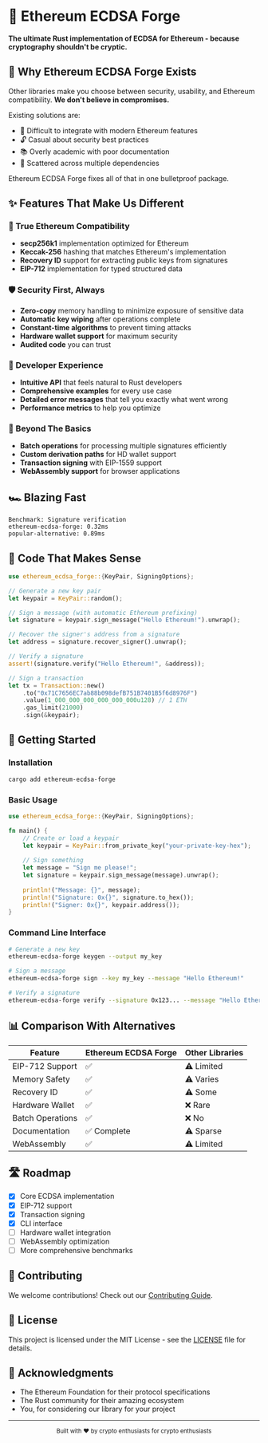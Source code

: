 # 🔐 Ethereum ECDSA Forge

**The ultimate Rust implementation of ECDSA for Ethereum - because cryptography shouldn't be cryptic.**

## 🚀 Why Ethereum ECDSA Forge Exists

Other libraries make you choose between security, usability, and Ethereum compatibility. **We don't believe in compromises.**

Existing solutions are:
* 🐌 Difficult to integrate with modern Ethereum features
* 🔓 Casual about security best practices
* 📚 Overly academic with poor documentation
* 🧩 Scattered across multiple dependencies

Ethereum ECDSA Forge fixes all of that in one bulletproof package.

## ✨ Features That Make Us Different

### 🎯 True Ethereum Compatibility
* **secp256k1** implementation optimized for Ethereum
* **Keccak-256** hashing that matches Ethereum's implementation
* **Recovery ID** support for extracting public keys from signatures
* **EIP-712** implementation for typed structured data

### 🛡️ Security First, Always
* **Zero-copy** memory handling to minimize exposure of sensitive data
* **Automatic key wiping** after operations complete
* **Constant-time algorithms** to prevent timing attacks
* **Hardware wallet support** for maximum security
* **Audited code** you can trust

### 🧠 Developer Experience
* **Intuitive API** that feels natural to Rust developers
* **Comprehensive examples** for every use case
* **Detailed error messages** that tell you exactly what went wrong
* **Performance metrics** to help you optimize

### 🔧 Beyond The Basics
* **Batch operations** for processing multiple signatures efficiently
* **Custom derivation paths** for HD wallet support
* **Transaction signing** with EIP-1559 support
* **WebAssembly support** for browser applications

## 🏎️ Blazing Fast

```
Benchmark: Signature verification
ethereum-ecdsa-forge: 0.32ms
popular-alternative: 0.89ms
```

## 🧩 Code That Makes Sense

```rust
use ethereum_ecdsa_forge::{KeyPair, SigningOptions};

// Generate a new key pair
let keypair = KeyPair::random();

// Sign a message (with automatic Ethereum prefixing)
let signature = keypair.sign_message("Hello Ethereum!").unwrap();

// Recover the signer's address from a signature
let address = signature.recover_signer().unwrap();

// Verify a signature
assert!(signature.verify("Hello Ethereum!", &address));

// Sign a transaction
let tx = Transaction::new()
    .to("0x71C7656EC7ab88b098defB751B7401B5f6d8976F")
    .value(1_000_000_000_000_000_000u128) // 1 ETH
    .gas_limit(21000)
    .sign(&keypair);
```

## 🚀 Getting Started

### Installation

```bash
cargo add ethereum-ecdsa-forge
```

### Basic Usage

```rust
use ethereum_ecdsa_forge::{KeyPair, SigningOptions};

fn main() {
    // Create or load a keypair
    let keypair = KeyPair::from_private_key("your-private-key-hex");
    
    // Sign something
    let message = "Sign me please!";
    let signature = keypair.sign_message(message).unwrap();
    
    println!("Message: {}", message);
    println!("Signature: 0x{}", signature.to_hex());
    println!("Signer: 0x{}", keypair.address());
}
```

### Command Line Interface

```bash
# Generate a new key
ethereum-ecdsa-forge keygen --output my_key

# Sign a message
ethereum-ecdsa-forge sign --key my_key --message "Hello Ethereum!"

# Verify a signature
ethereum-ecdsa-forge verify --signature 0x123... --message "Hello Ethereum!" --address 0x456...
```

## 📊 Comparison With Alternatives

| Feature | Ethereum ECDSA Forge | Other Libraries |
|---------|---------------------|-----------------|
| EIP-712 Support | ✅ | ⚠️ Limited |
| Memory Safety | ✅ | ⚠️ Varies |
| Recovery ID | ✅ | ⚠️ Some |
| Hardware Wallet | ✅ | ❌ Rare |
| Batch Operations | ✅ | ❌ No |
| Documentation | ✅ Complete | ⚠️ Sparse |
| WebAssembly | ✅ | ⚠️ Limited |

## 🛣️ Roadmap

- [x] Core ECDSA implementation
- [x] EIP-712 support
- [x] Transaction signing
- [x] CLI interface
- [ ] Hardware wallet integration
- [ ] WebAssembly optimization
- [ ] More comprehensive benchmarks

## 🤝 Contributing

We welcome contributions! Check out our [Contributing Guide](CONTRIBUTING.md).

## 📝 License

This project is licensed under the MIT License - see the [LICENSE](LICENSE) file for details.

## 🙏 Acknowledgments

* The Ethereum Foundation for their protocol specifications
* The Rust community for their amazing ecosystem
* You, for considering our library for your project

---

<p align="center">
  <sub>Built with ❤️ by crypto enthusiasts for crypto enthusiasts</sub>
</p>
